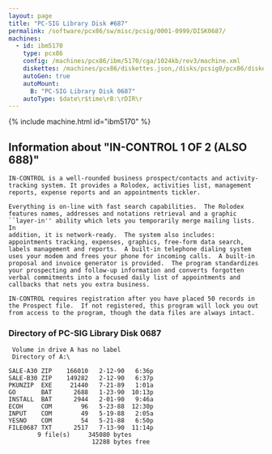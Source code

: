 ```yaml
---
layout: page
title: "PC-SIG Library Disk #687"
permalink: /software/pcx86/sw/misc/pcsig/0001-0999/DISK0687/
machines:
  - id: ibm5170
    type: pcx86
    config: /machines/pcx86/ibm/5170/cga/1024kb/rev3/machine.xml
    diskettes: /machines/pcx86/diskettes.json,/disks/pcsig0/pcx86/diskettes.json
    autoGen: true
    autoMount:
      B: "PC-SIG Library Disk 0687"
    autoType: $date\r$time\rB:\rDIR\r
---
```


{% include machine.html id="ibm5170" %}

## Information about "IN-CONTROL 1 OF 2 (ALSO 688)"

    IN-CONTROL is a well-rounded business prospect/contacts and activity-
    tracking system. It provides a Rolodex, activities list, management
    reports, expense reports and an appointments tickler.
    
    Everything is on-line with fast search capabilities.  The Rolodex
    features names, addresses and notations retrieval and a graphic
    ``layer-in'' ability which lets you temporarily merge mailing lists. In
    addition, it is network-ready.  The system also includes:
    appointments tracking, expenses, graphics, free-form data search,
    labels management and reports.  A built-in telephone dialing system
    uses your modem and frees your phone for incoming calls.  A built-in
    proposal and invoice generator is provided.  The program standardizes
    your prospecting and follow-up information and converts forgotten
    verbal commitments into a focused daily list of appointments and
    callbacks that nets you extra business.
    
    IN-CONTROL requires registration after you have placed 50 records in
    the Prospect file.  If not registered, this program will lock you out
    from access to the program, though the data files are always intact.

### Directory of PC-SIG Library Disk 0687

     Volume in drive A has no label
     Directory of A:\

    SALE-A30 ZIP    166010   2-12-90   6:36p
    SALE-B30 ZIP    149282   2-12-90   6:37p
    PKUNZIP  EXE     21440   7-21-89   1:01a
    GO       BAT      2688   1-23-90  10:13p
    INSTALL  BAT      2944   2-01-90   9:46a
    ECOH     COM        96   5-23-88  12:30p
    INPUT    COM        49   5-19-88   2:05a
    YESNO    COM        54   5-21-88   6:50p
    FILE0687 TXT      2517   7-13-90  11:14p
            9 file(s)     345080 bytes
                           12288 bytes free
